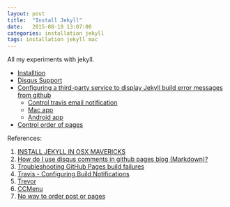```yaml
---
layout: post
title:  "Install Jekyll"
date:   2015-08-18 13:07:00
categories: installation jekyll
tags: installation jekyll mac
---
```


All my experiments with jekyll.

- [Installtion](http://internet-inspired.com/wrote/install-jekyll-in-osx-mavericks/)
- [Disqus Support](http://stackoverflow.com/questions/21446165/how-do-i-use-disqus-comments-in-github-pages-blog-markdown)
- [Configuring a third-party service to display Jekyll build error messages from github](https://help.github.com/articles/troubleshooting-github-pages-build-failures/#configuring-a-third-party-service-to-display-jekyll-build-error-messages)
    - [Control travis email notification](http://docs.travis-ci.com/user/notifications/)
    - [Mac app](http://ccmenu.org/)
    - [Android app](http://www.trevorapp.com/)
- [Control order of pages](https://github.com/plusjade/jekyll-bootstrap/issues/42#issuecomment-18102302)

References:

1. [INSTALL JEKYLL IN OSX MAVERICKS](http://internet-inspired.com/wrote/install-jekyll-in-osx-mavericks/)
2. [How do I use disqus comments in github pages blog (Markdown)?](http://stackoverflow.com/questions/21446165/how-do-i-use-disqus-comments-in-github-pages-blog-markdown)
3. [Troubleshooting GitHub Pages build failures](https://help.github.com/articles/troubleshooting-github-pages-build-failures/)
4. [Travis - Configuring Build Notifications](http://docs.travis-ci.com/user/notifications/)
5. [Trevor](http://www.trevorapp.com/)
6. [CCMenu](http://ccmenu.org/)
7. [No way to order post or pages](https://github.com/plusjade/jekyll-bootstrap/issues/42)